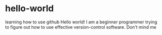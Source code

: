 # hello-world
learning how to use github
Hello world! I am a beginner programmer trying to figure out how to use effective version-control software. Don't mind me
